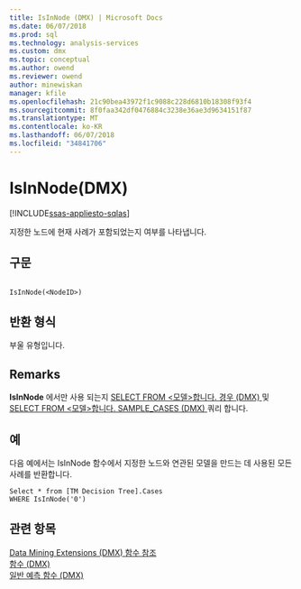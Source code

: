 ```yaml
---
title: IsInNode (DMX) | Microsoft Docs
ms.date: 06/07/2018
ms.prod: sql
ms.technology: analysis-services
ms.custom: dmx
ms.topic: conceptual
ms.author: owend
ms.reviewer: owend
author: minewiskan
manager: kfile
ms.openlocfilehash: 21c90bea43972f1c9088c228d6810b18308f93f4
ms.sourcegitcommit: 8f0faa342df0476884c3238e36ae3d9634151f87
ms.translationtype: MT
ms.contentlocale: ko-KR
ms.lasthandoff: 06/07/2018
ms.locfileid: "34841706"
---
```

# <a name="isinnode-dmx"></a>IsInNode(DMX)
[!INCLUDE[ssas-appliesto-sqlas](../includes/ssas-appliesto-sqlas.md)]

  지정한 노드에 현재 사례가 포함되었는지 여부를 나타냅니다.  
  
## <a name="syntax"></a>구문  
  
```  
  
IsInNode(<NodeID>)  
```  
  
## <a name="return-type"></a>반환 형식  
 부울 유형입니다.  
  
## <a name="remarks"></a>Remarks  
 **IsInNode** 에서만 사용 되는지 [SELECT FROM &#60;모델&#62;합니다. 경우 &#40;DMX&#41; ](../dmx/select-from-model-cases-dmx.md) 및 [SELECT FROM &#60;모델&#62;합니다. SAMPLE_CASES &#40;DMX&#41; ](../dmx/select-from-model-sample-cases-dmx.md) 쿼리 합니다.  
  
## <a name="examples"></a>예  
 다음 예에서는 IsInNode 함수에서 지정한 노드와 연관된 모델을 만드는 데 사용된 모든 사례를 반환합니다.  
  
```  
Select * from [TM Decision Tree].Cases  
WHERE IsInNode('0')  
```  
  
## <a name="see-also"></a>관련 항목  
 [Data Mining Extensions &#40;DMX&#41; 함수 참조](../dmx/data-mining-extensions-dmx-function-reference.md)   
 [함수 &#40;DMX&#41;](../dmx/functions-dmx.md)   
 [일반 예측 함수 &#40;DMX&#41;](../dmx/general-prediction-functions-dmx.md)  
  
  
